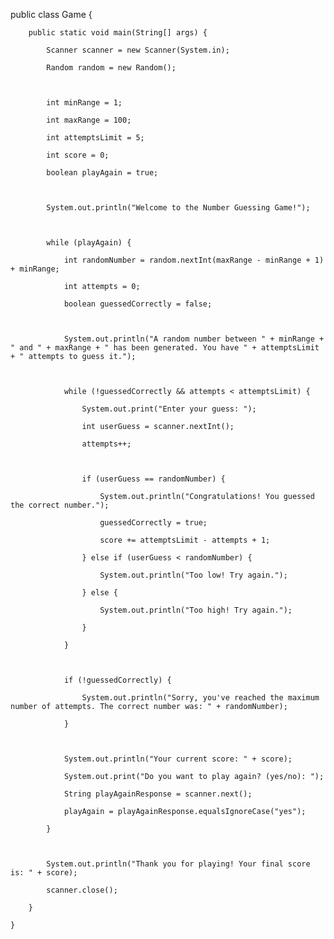 public class Game {

	    public static void main(String[] args) {

	        Scanner scanner = new Scanner(System.in);

	        Random random = new Random();

	        

	        int minRange = 1;

	        int maxRange = 100;

	        int attemptsLimit = 5;

	        int score = 0;

	        boolean playAgain = true;

	        

	        System.out.println("Welcome to the Number Guessing Game!");

	        

	        while (playAgain) {

	            int randomNumber = random.nextInt(maxRange - minRange + 1) + minRange;

	            int attempts = 0;

	            boolean guessedCorrectly = false;

	            

	            System.out.println("A random number between " + minRange + " and " + maxRange + " has been generated. You have " + attemptsLimit + " attempts to guess it.");

	            

	            while (!guessedCorrectly && attempts < attemptsLimit) {

	                System.out.print("Enter your guess: ");

	                int userGuess = scanner.nextInt();

	                attempts++;

	                

	                if (userGuess == randomNumber) {

	                    System.out.println("Congratulations! You guessed the correct number.");

	                    guessedCorrectly = true;

	                    score += attemptsLimit - attempts + 1;

	                } else if (userGuess < randomNumber) {

	                    System.out.println("Too low! Try again.");

	                } else {

	                    System.out.println("Too high! Try again.");

	                }

	            }

	            

	            if (!guessedCorrectly) {

	                System.out.println("Sorry, you've reached the maximum number of attempts. The correct number was: " + randomNumber);

	            }

	            

	            System.out.println("Your current score: " + score);

	            System.out.print("Do you want to play again? (yes/no): ");

	            String playAgainResponse = scanner.next();

	            playAgain = playAgainResponse.equalsIgnoreCase("yes");

	        }

	        

	        System.out.println("Thank you for playing! Your final score is: " + score);

	        scanner.close();

	    }

	}


